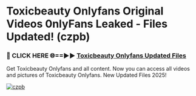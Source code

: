 # Toxicbeauty Onlyfans Original Videos 0nlyFans Leaked - Files Updated! (czpb)

<h3>🔴 CLICK HERE 🌐==►► <a href="https://tinyurl.com/brd5kh86" rel="nofollow">Toxicbeauty Onlyfans Updated Files</a></h3>

Get Toxicbeauty Onlyfans and all content. Now you can access all videos and pictures of Toxicbeauty Onlyfans. New Updated Files 2025!

[![czpb](https://i.imgur.com/K7sEzmb.gif)](https://tinyurl.com/brd5kh86)
